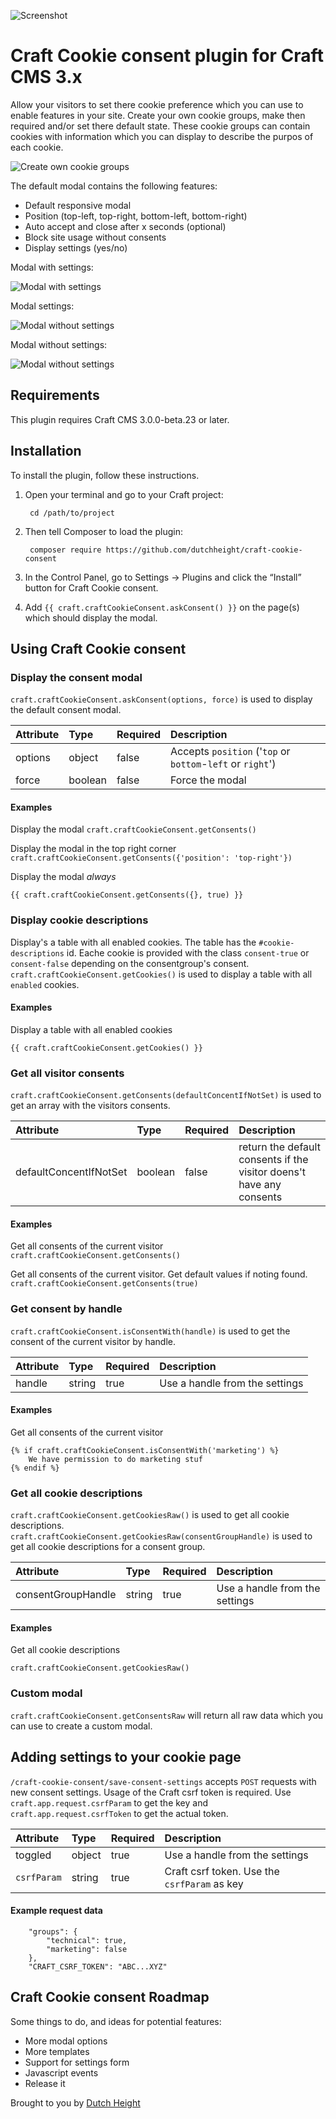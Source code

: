 ![Screenshot](resources/img/plugin-logo.png)

# Craft Cookie consent plugin for Craft CMS 3.x
Allow your visitors to set there cookie preference which you can use to enable features in your site.
Create your own cookie groups, make then required and/or set there default state.
These cookie groups can contain cookies with information which you can display to describe the purpos of each cookie.

![Create own cookie groups](resources/img/cookie-type-settings.png)

The default modal contains the following features:
- Default responsive modal
- Position (top-left, top-right, bottom-left, bottom-right)
- Auto accept and close after x seconds (optional)
- Block site usage without consents
- Display settings (yes/no)

Modal with settings:

![Modal with settings](resources/img/modal-with-settings.png)

Modal settings:

![Modal without settings](resources/img/modal-settings.png)

Modal without settings:

![Modal without settings](resources/img/modal-without-settings.png)

## Requirements
This plugin requires Craft CMS 3.0.0-beta.23 or later.

## Installation

To install the plugin, follow these instructions.

1. Open your terminal and go to your Craft project:

        cd /path/to/project

2. Then tell Composer to load the plugin:

        composer require https://github.com/dutchheight/craft-cookie-consent

3. In the Control Panel, go to Settings → Plugins and click the “Install” button for Craft Cookie consent.

4. Add `{{ craft.craftCookieConsent.askConsent() }}` on the page(s) which should display the modal.

## Using Craft Cookie consent
### Display the consent modal
`craft.craftCookieConsent.askConsent(options, force)` is used to display the default consent modal.

| Attribute | Type | Required | Description |
|:----------|:-----|:---------|:------------|
|options|object|false|Accepts `position` ('`top` or `bottom`-`left` or `right`')|
|force|boolean|false|Force the modal|

#### Examples
Display the modal
```craft.craftCookieConsent.getConsents()```

Display the modal in the top right corner
```craft.craftCookieConsent.getConsents({'position': 'top-right'})```

Display the modal *always*
```
{{ craft.craftCookieConsent.getConsents({}, true) }}
```

### Display cookie descriptions
Display's a table with all enabled cookies. The table has the `#cookie-descriptions` id.
Eache cookie is provided with the class `consent-true` or `consent-false` depending on the consentgroup's consent.
`craft.craftCookieConsent.getCookies()` is used to display a table with all `enabled` cookies.

#### Examples
Display a table with all enabled cookies
```
{{ craft.craftCookieConsent.getCookies() }}
```

### Get all visitor consents
`craft.craftCookieConsent.getConsents(defaultConcentIfNotSet)` is used to get an array with the visitors consents.

| Attribute | Type | Required | Description |
|:----------|:-----|:---------|:------------|
|defaultConcentIfNotSet|boolean|false|return the default consents if the visitor doens't have any consents|

#### Examples
Get all consents of the current visitor
``craft.craftCookieConsent.getConsents()``

Get all consents of the current visitor. Get default values if noting found.
```craft.craftCookieConsent.getConsents(true)```


### Get consent by handle
`craft.craftCookieConsent.isConsentWith(handle)` is used to get the consent of the current visitor by handle.

| Attribute | Type | Required | Description |
|:----------|:-----|:---------|:------------|
|handle|string|true|Use a handle from the settings|

#### Examples
Get all consents of the current visitor
```
{% if craft.craftCookieConsent.isConsentWith('marketing') %}
    We have permission to do marketing stuf
{% endif %}
```

### Get all cookie descriptions
`craft.craftCookieConsent.getCookiesRaw()` is used to get all cookie descriptions.
`craft.craftCookieConsent.getCookiesRaw(consentGroupHandle)` is used to get all cookie descriptions for a consent group.

| Attribute | Type | Required | Description |
|:----------|:-----|:---------|:------------|
|consentGroupHandle|string|true|Use a handle from the settings|

#### Examples
Get all cookie descriptions
```
craft.craftCookieConsent.getCookiesRaw()
```


### Custom modal
`craft.craftCookieConsent.getConsentsRaw` will return all raw data which you can use to create a custom modal.

## Adding settings to your cookie page

`/craft-cookie-consent/save-consent-settings` accepts `POST` requests with new consent settings.
Usage of the Craft csrf token is required. Use `craft.app.request.csrfParam` to get the key and `craft.app.request.csrfToken` to get the actual token.

| Attribute | Type | Required | Description |
|:----------|:-----|:---------|:------------|
|toggled|object|true|Use a handle from the settings|
|`csrfParam`|string|true|Craft csrf token. Use the `csrfParam` as key|

#### Example request data
```
    "groups": {
        "technical": true,
        "marketing": false
    },
    "CRAFT_CSRF_TOKEN": "ABC...XYZ"
```

## Craft Cookie consent Roadmap

Some things to do, and ideas for potential features:

* More modal options
* More templates
* Support for settings form
* Javascript events
* Release it

Brought to you by [Dutch Height](www.dutchheight.com)
